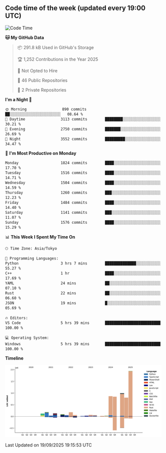 ## Code time of the week (updated every 19:00 UTC)

<!--START_SECTION:waka-->
![Code Time](http://img.shields.io/badge/Code%20Time-5%2C337%20hrs%204%20mins-blue)

**🐱 My GitHub Data** 

> 📦 291.8 kB Used in GitHub's Storage 
 > 
> 🏆 1,252 Contributions in the Year 2025
 > 
> 🚫 Not Opted to Hire
 > 
> 📜 46 Public Repositories 
 > 
> 🔑 2 Private Repositories 
 > 
**I'm a Night 🦉** 

```text
🌞 Morning                890 commits         ██░░░░░░░░░░░░░░░░░░░░░░░   08.64 % 
🌆 Daytime                3113 commits        ████████░░░░░░░░░░░░░░░░░   30.21 % 
🌃 Evening                2750 commits        ███████░░░░░░░░░░░░░░░░░░   26.69 % 
🌙 Night                  3552 commits        █████████░░░░░░░░░░░░░░░░   34.47 % 
```
📅 **I'm Most Productive on Monday** 

```text
Monday                   1824 commits        ████░░░░░░░░░░░░░░░░░░░░░   17.70 % 
Tuesday                  1516 commits        ████░░░░░░░░░░░░░░░░░░░░░   14.71 % 
Wednesday                1504 commits        ████░░░░░░░░░░░░░░░░░░░░░   14.59 % 
Thursday                 1260 commits        ███░░░░░░░░░░░░░░░░░░░░░░   12.23 % 
Friday                   1484 commits        ████░░░░░░░░░░░░░░░░░░░░░   14.40 % 
Saturday                 1141 commits        ███░░░░░░░░░░░░░░░░░░░░░░   11.07 % 
Sunday                   1576 commits        ████░░░░░░░░░░░░░░░░░░░░░   15.29 % 
```


📊 **This Week I Spent My Time On** 

```text
🕑︎ Time Zone: Asia/Tokyo

💬 Programming Languages: 
Python                   3 hrs 7 mins        ██████████████░░░░░░░░░░░   55.27 % 
C++                      1 hr                ████░░░░░░░░░░░░░░░░░░░░░   17.69 % 
YAML                     24 mins             ██░░░░░░░░░░░░░░░░░░░░░░░   07.10 % 
Rust                     22 mins             ██░░░░░░░░░░░░░░░░░░░░░░░   06.60 % 
JSON                     19 mins             █░░░░░░░░░░░░░░░░░░░░░░░░   05.69 % 

🔥 Editors: 
VS Code                  5 hrs 39 mins       █████████████████████████   100.00 % 

💻 Operating System: 
Windows                  5 hrs 39 mins       █████████████████████████   100.00 % 
```

**Timeline**

![Lines of Code chart](https://raw.githubusercontent.com/SARDONYX-sard/SARDONYX-sard/main/assets/bar_graph.png)


 Last Updated on 19/09/2025 19:15:53 UTC
<!--END_SECTION:waka-->